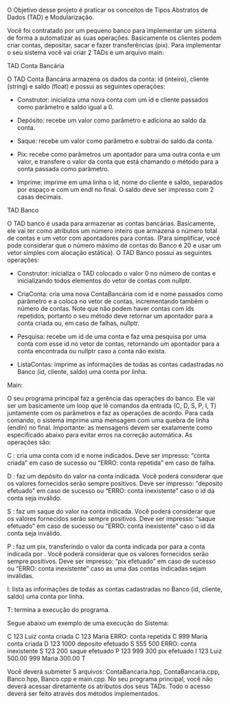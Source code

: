 O Objetivo desse projeto é praticar os conceitos de Tipos Abstratos de Dados (TAD) e Modularização.

Você foi contratado por um pequeno banco para implementar um sistema de forma a automatizar as suas operações. Basicamente os clientes podem criar contas, depositar, sacar e fazer transferências (pix). Para implementar o seu sistema você vai criar 2 TADs e um arquivo main:

TAD Conta Bancária

O TAD Conta Bancária armazena os dados da conta: id (inteiro), cliente (string) e saldo (float) e possui as seguintes operações:

- Construtor: inicializa uma nova conta com um id e cliente passados como parâmetro e saldo igual a 0.

- Depósito: recebe um valor como parâmetro e adiciona ao saldo da conta.

- Saque: recebe um valor como parâmetro e subtrai do saldo da conta.

- Pix: recebe como parâmetros um apontador para uma outra conta e um valor, e transfere o valor da conta que está chamando o método para a conta passada como parâmetro.

- Imprime: imprime em uma linha o id, nome do cliente e saldo, separados por espaço e com um endl no final. O saldo deve ser impresso com 2 casas decimais.

TAD Banco

O TAD banco é usada para armazenar as contas bancárias. Basicamente, ele vai ter como atributos um número inteiro que armazena o número total de contas e um vetor com apontadores para contas. (Para simplificar, você pode considerar que o número máximo de contas do Banco é 20 e usar um vetor simples com alocação estática). O TAD Banco possui as seguintes operações:

- Construtor: inicializa o TAD colocado o valor 0 no número de contas e inicializando todos elementos do vetor de contas com nullptr.

- CriaConta: cria uma nova ContaBancária com id e nome passados como parâmetro e a coloca no vetor de contas, incrementando também o número de contas. Note que não podem haver contas com ids repetidos, portanto o seu método deve retornar um apontador para a conta criada ou, em caso de falhas, nullptr.  

- Pesquisa: recebe um id de uma conta e faz uma pesquisa por uma conta com esse id no vetor de contas, retornando um apontador para a conta encontrada ou nullptr caso a conta não exista.

- ListaContas: imprime as informações de todas as contas cadastradas no Banco (id, cliente, saldo) uma conta por linha.

 Main:

O seu programa principal faz a gerência das operações do banco. Ele vai ser um basicamente um loop que lê comandos da entrada (C, D, S, P, I, T) juntamente com os parâmetros e faz as operações de acordo. Para cada comando, o sistema imprime uma mensagem com uma quebra de linha (endln) no final. Importante: as mensagens devem ser exatamente como especificado abaixo para evitar erros na correção automática. As operações são:

C <id> <nome>: cria uma conta com id e nome indicados. Deve ser impresso: “conta criada” em caso de sucesso ou “ERRO: conta repetida” em caso de falha.

D <id> <valor>: faz um depósito do valor na conta indicada. Você poderá considerar que os valores fornecidos serão sempre positivos. Deve ser impresso: “deposito efetuado” em caso de sucesso ou “ERRO: conta inexistente” caso o id da conta seja inválido.

S <id> <valor>: faz um saque do valor na conta indicada. Você poderá considerar que os valores fornecidos serão sempre positivos. Deve ser impresso: “saque efetuado” em caso de sucesso ou “ERRO: conta inexistente” caso o id da conta seja inválido.

P <id> <dest> <valor>: faz um pix, transferindo o valor da conta indicada por <id> para a conta indicada por <dest>. Você poderá considerar que os valores fornecidos serão sempre positivos. Deve ser impresso: “pix efetuado” em caso de sucesso ou “ERRO: conta inexistente” caso as uma das contas indicadas sejam inválidas.

I: lista as informações de todas as contas cadastradas no Banco (id, cliente, saldo) uma conta por linha.

T: termina a execução do programa.

Segue abaixo um exemplo de uma execução do Sistema:

C 123 Luiz
conta criada
C 123 Maria
ERRO: conta repetida
C 999 Maria
conta criada
D 123 1000
deposito efetuado
S 555 500
ERRO: conta inexistente
S 123 200
saque efetuado
P 123 999 300
pix efetuado
I
123 Luiz 500.00
999 Maria 300.00
T

Você deverá submeter 5 arquivos: ContaBancaria.hpp, ContaBancaria.cpp, Banco.hpp, Banco.cpp e main.cpp. No seu programa principal, você não deverá acessar diretamente os atributos dos seus TADs. Todo o acesso deverá ser feito através dos métodos implementados.


